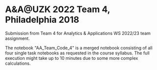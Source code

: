 # A&A@UZK 2022 Team 4, Philadelphia 2018
Submission from Team 4 for Analytics & Applications WS 2022/23 team assignment.

The notebook "AA_Team_Code_4" is a merged notebook consisting of all four single task notebooks as requested in the course syllabus.
The full execution might take up to 10 minutes due to some more complex calculations.
